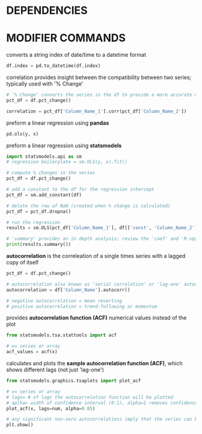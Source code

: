 # DEPENDENCIES



# MODIFIER COMMANDS

converts a string index of date/time to a datetime format
```python
df.index = pd.to_datetime(df.index)
```

correlation provides insight between the compatibility between two series; typically used with '% Change'
```python
# '% Change' converts the series in the df to provide a more accurate correlation
pct_df = df.pct_change()

correlation = pct_df['Column_Name_1'].corr(pct_df['Column_Name_2'])
```
preform a linear regression using **pandas**
```python
pd.ols(y, x)
```

preform a linear regression using **statsmodels**
```python
import statsmodels.api as sm
# regression boilerplate = sm.OLS(y, x).fit()

# compute % changes in the series
pct_df = df.pct_change()

# add a constant to the df for the regression intercept
pct_df = sm.add_constant(df)

# delete the row of NaN (created when % change is calculated)
pct_df = pct_df.dropna()

# run the regression
results = sm.OLS(pct_df['Column_Name_1'], df[['const', 'Column_Name_2']]).fit()

# 'summary' provides an in depth analysis; review the 'coef' and 'R-squared' information 
print(results.summary())
```

**autocorrelation** is the correleation of a single times series with a lagged copy of itself
```python
pct_df = df.pct_change()

# autocorrelation also known as 'serial correlation' or 'lag-one' autocorrelation
autocorrelation = df['Column_Name'].autocorr()

# negative autocorrelation = mean reverting
# positive autocorrelation = trend-following or momentum
```

provides **autocorrelation function (ACF)** numerical values instead of the plot
```python
from statsmodels.tsa.stattools import acf

# x= series or array
acf_values = acf(x)
```

calculates and plots the **sample autocorrelation function (ACF)**, which shows different lags (not just 'lag-one')
```python
from statsmodels.graphics.tsaplots import plot_acf

# x= series or array
# lags= # of lags the autocorrelation function will be plotted 
# aplha= width of confidence interval (0-1), alpha=1 removes confidence interval
plot_acf(x, lags=num, alpha=0.05)

# any significant non-zero autocorrelations imply that the series can be forecast from the past
plt.show()
```




